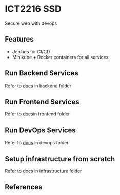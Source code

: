 # ICT2216 SSD

Secure web with devops

## Features

* Jenkins for CI/CD
* Minikube + Docker containers for all services

## Run Backend Services

Refer to [docs](backend/README.md) in backend folder

## Run Frontend Services 

Refer to [docs](frontend/README.md)in frontend folder

## Run DevOps Services

Refer to [docs](devops/README.md) in devops folder

## Setup infrastructure from scratch

Refer to [docs](frontend/README.md) in infrastructure folder

## References
